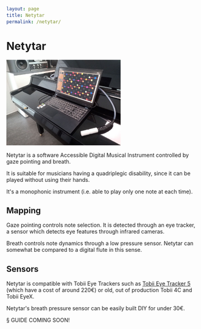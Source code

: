 ```yaml
layout: page
title: Netytar
permalink: /netytar/
```

# Netytar

<img title="" src="images/Netytar_comp.jpg" alt="Neeq" width="300" data-align="center">

Netytar is a software Accessible Digital Musical Instrument controlled by gaze pointing and breath.

It is suitable for musicians having a quadriplegic disability, since it can be played without using their hands.

It's a monophonic instrument (i.e. able to play only one note at each time).

## Mapping

Gaze pointing controls note selection. It is detected through an eye tracker, a sensor which detects eye features through infrared cameras.

Breath controls note dynamics through a low pressure sensor. Netytar can somewhat be compared to a digital flute in this sense.

## Sensors

Netytar is compatible with Tobii Eye Trackers such as [Tobii Eye Tracker 5](https://gaming.tobii.com/product/eye-tracker-5/) (which have a cost of around 220€) or old, out of production Tobii 4C and Tobii EyeX.

Netytar's breath pressure sensor can be easily built DIY for under 30€.

§ GUIDE COMING SOON!
